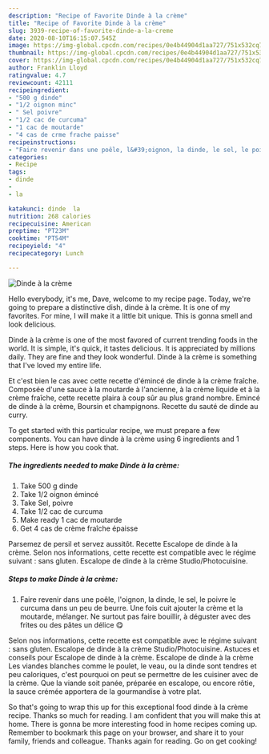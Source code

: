 ```yaml
---
description: "Recipe of Favorite Dinde à la crème"
title: "Recipe of Favorite Dinde à la crème"
slug: 3939-recipe-of-favorite-dinde-a-la-creme
date: 2020-08-10T16:15:07.545Z
image: https://img-global.cpcdn.com/recipes/0e4b44904d1aa727/751x532cq70/dinde-a-la-creme-photo-principale-de-la-recette.jpg
thumbnail: https://img-global.cpcdn.com/recipes/0e4b44904d1aa727/751x532cq70/dinde-a-la-creme-photo-principale-de-la-recette.jpg
cover: https://img-global.cpcdn.com/recipes/0e4b44904d1aa727/751x532cq70/dinde-a-la-creme-photo-principale-de-la-recette.jpg
author: Franklin Lloyd
ratingvalue: 4.7
reviewcount: 42111
recipeingredient:
- "500 g dinde"
- "1/2 oignon minc"
- " Sel poivre"
- "1/2 cac de curcuma"
- "1 cac de moutarde"
- "4 cas de crme frache paisse"
recipeinstructions:
- "Faire revenir dans une poêle, l&#39;oignon, la dinde, le sel, le poivre le curcuma dans un peu de beurre. Une fois cuit ajouter la crème et la moutarde, mélanger. Ne surtout pas faire bouillir, à déguster avec des frites ou des pâtes un délice 😋"
categories:
- Recipe
tags:
- dinde
- 
- la

katakunci: dinde  la 
nutrition: 268 calories
recipecuisine: American
preptime: "PT23M"
cooktime: "PT54M"
recipeyield: "4"
recipecategory: Lunch

---
```



![Dinde à la crème](https://img-global.cpcdn.com/recipes/0e4b44904d1aa727/751x532cq70/dinde-a-la-creme-photo-principale-de-la-recette.jpg)

Hello everybody, it's me, Dave, welcome to my recipe page. Today, we're going to prepare a distinctive dish, dinde à la crème. It is one of my favorites. For mine, I will make it a little bit unique. This is gonna smell and look delicious.

Dinde à la crème is one of the most favored of current trending foods in the world. It is simple, it's quick, it tastes delicious. It is appreciated by millions daily. They are fine and they look wonderful. Dinde à la crème is something that I've loved my entire life.

Et c&#39;est bien le cas avec cette recette d&#39;émincé de dinde à la crème fraîche. Composée d&#39;une sauce à la moutarde à l&#39;ancienne, à la crème liquide et à la crème fraîche, cette recette plaira à coup sûr au plus grand nombre. Emincé de dinde à la crème, Boursin et champignons. Recette du sauté de dinde au curry.


To get started with this particular recipe, we must prepare a few components. You can have dinde à la crème using 6 ingredients and 1 steps. Here is how you cook that.

<!--inarticleads1-->

##### The ingredients needed to make Dinde à la crème:

1. Take 500 g dinde
1. Take 1/2 oignon émincé
1. Take  Sel, poivre
1. Take 1/2 cac de curcuma
1. Make ready 1 cac de moutarde
1. Get 4 cas de crème fraîche épaisse


Parsemez de persil et servez aussitôt. Recette Escalope de dinde à la crème. Selon nos informations, cette recette est compatible avec le régime suivant : sans gluten. Escalope de dinde à la crème Studio/Photocuisine. 

<!--inarticleads2-->

##### Steps to make Dinde à la crème:

1. Faire revenir dans une poêle, l&#39;oignon, la dinde, le sel, le poivre le curcuma dans un peu de beurre. Une fois cuit ajouter la crème et la moutarde, mélanger. Ne surtout pas faire bouillir, à déguster avec des frites ou des pâtes un délice 😋


Selon nos informations, cette recette est compatible avec le régime suivant : sans gluten. Escalope de dinde à la crème Studio/Photocuisine. Astuces et conseils pour Escalope de dinde à la crème. Escalope de dinde à la crème Les viandes blanches comme le poulet, le veau, ou la dinde sont tendres et peu caloriques, c&#39;est pourquoi on peut se permettre de les cuisiner avec de la crème. Que la viande soit panée, préparée en escalope, ou encore rôtie, la sauce crémée apportera de la gourmandise à votre plat. 

So that's going to wrap this up for this exceptional food dinde à la crème recipe. Thanks so much for reading. I am confident that you will make this at home. There is gonna be more interesting food in home recipes coming up. Remember to bookmark this page on your browser, and share it to your family, friends and colleague. Thanks again for reading. Go on get cooking!
